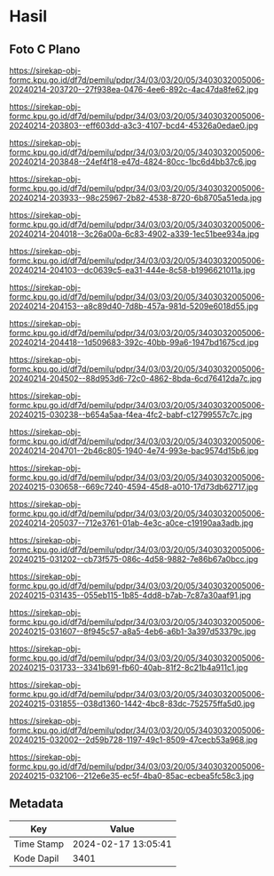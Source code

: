 # Hasil

## Foto C Plano

https://sirekap-obj-formc.kpu.go.id/df7d/pemilu/pdpr/34/03/03/20/05/3403032005006-20240214-203720--27f938ea-0476-4ee6-892c-4ac47da8fe62.jpg

https://sirekap-obj-formc.kpu.go.id/df7d/pemilu/pdpr/34/03/03/20/05/3403032005006-20240214-203803--eff603dd-a3c3-4107-bcd4-45326a0edae0.jpg

https://sirekap-obj-formc.kpu.go.id/df7d/pemilu/pdpr/34/03/03/20/05/3403032005006-20240214-203848--24ef4f18-e47d-4824-80cc-1bc6d4bb37c6.jpg

https://sirekap-obj-formc.kpu.go.id/df7d/pemilu/pdpr/34/03/03/20/05/3403032005006-20240214-203933--98c25967-2b82-4538-8720-6b8705a51eda.jpg

https://sirekap-obj-formc.kpu.go.id/df7d/pemilu/pdpr/34/03/03/20/05/3403032005006-20240214-204018--3c26a00a-6c83-4902-a339-1ec51bee934a.jpg

https://sirekap-obj-formc.kpu.go.id/df7d/pemilu/pdpr/34/03/03/20/05/3403032005006-20240214-204103--dc0639c5-ea31-444e-8c58-b1996621011a.jpg

https://sirekap-obj-formc.kpu.go.id/df7d/pemilu/pdpr/34/03/03/20/05/3403032005006-20240214-204153--a8c89d40-7d8b-457a-981d-5209e6018d55.jpg

https://sirekap-obj-formc.kpu.go.id/df7d/pemilu/pdpr/34/03/03/20/05/3403032005006-20240214-204418--1d509683-392c-40bb-99a6-1947bd1675cd.jpg

https://sirekap-obj-formc.kpu.go.id/df7d/pemilu/pdpr/34/03/03/20/05/3403032005006-20240214-204502--88d953d6-72c0-4862-8bda-6cd76412da7c.jpg

https://sirekap-obj-formc.kpu.go.id/df7d/pemilu/pdpr/34/03/03/20/05/3403032005006-20240215-030238--b654a5aa-f4ea-4fc2-babf-c12799557c7c.jpg

https://sirekap-obj-formc.kpu.go.id/df7d/pemilu/pdpr/34/03/03/20/05/3403032005006-20240214-204701--2b46c805-1940-4e74-993e-bac9574d15b6.jpg

https://sirekap-obj-formc.kpu.go.id/df7d/pemilu/pdpr/34/03/03/20/05/3403032005006-20240215-030658--669c7240-4594-45d8-a010-17d73db62717.jpg

https://sirekap-obj-formc.kpu.go.id/df7d/pemilu/pdpr/34/03/03/20/05/3403032005006-20240214-205037--712e3761-01ab-4e3c-a0ce-c19190aa3adb.jpg

https://sirekap-obj-formc.kpu.go.id/df7d/pemilu/pdpr/34/03/03/20/05/3403032005006-20240215-031202--cb73f575-086c-4d58-9882-7e86b67a0bcc.jpg

https://sirekap-obj-formc.kpu.go.id/df7d/pemilu/pdpr/34/03/03/20/05/3403032005006-20240215-031435--055eb115-1b85-4dd8-b7ab-7c87a30aaf91.jpg

https://sirekap-obj-formc.kpu.go.id/df7d/pemilu/pdpr/34/03/03/20/05/3403032005006-20240215-031607--8f945c57-a8a5-4eb6-a6b1-3a397d53379c.jpg

https://sirekap-obj-formc.kpu.go.id/df7d/pemilu/pdpr/34/03/03/20/05/3403032005006-20240215-031733--3341b691-fb60-40ab-81f2-8c21b4a911c1.jpg

https://sirekap-obj-formc.kpu.go.id/df7d/pemilu/pdpr/34/03/03/20/05/3403032005006-20240215-031855--038d1360-1442-4bc8-83dc-752575ffa5d0.jpg

https://sirekap-obj-formc.kpu.go.id/df7d/pemilu/pdpr/34/03/03/20/05/3403032005006-20240215-032002--2d59b728-1197-49c1-8509-47cecb53a968.jpg

https://sirekap-obj-formc.kpu.go.id/df7d/pemilu/pdpr/34/03/03/20/05/3403032005006-20240215-032106--212e6e35-ec5f-4ba0-85ac-ecbea5fc58c3.jpg


## Metadata

| Key        | Value               |
| ---------- | ------------------- |
| Time Stamp | 2024-02-17 13:05:41 |
| Kode Dapil | 3401                |



